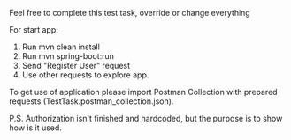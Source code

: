 Feel free to complete this test task, override or change everything

For start app: 
1. Run mvn clean install
2. Run mvn spring-boot:run
3. Send "Register User" request
4. Use other requests to explore app.

To get use of application please import Postman Collection with prepared requests (TestTask.postman_collection.json).

P.S. Authorization isn't finished and hardcoded, but the purpose is to show how is it used.